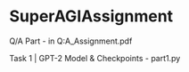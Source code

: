 # SuperAGIAssignment

Q/A Part - in Q:A_Assignment.pdf

Task 1 | GPT-2 Model & Checkpoints - part1.py

